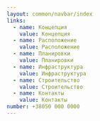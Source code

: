 ```yaml
---
layout: common/navbar/index
links:
  - name: Концепция
    value: Концепция
  - name: Расположение
    value: Расположение
  - name: Планировки
    value: Планировки
  - name: Инфраструктура
    value: Инфраструктура
  - name: Строительство
    value: Строительство
  - name: Контакты
    value: Контакты
number: +38050 000 0000
---
```

